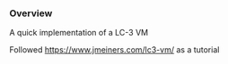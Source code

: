 ### Overview
A quick implementation of a LC-3 VM

Followed https://www.jmeiners.com/lc3-vm/ as a tutorial